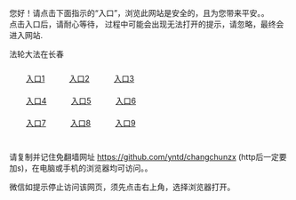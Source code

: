 您好！请点击下面指示的“入口”，浏览此网站是安全的，且为您带来平安。。 <br/>
点击入口后，请耐心等待， 过程中可能会出现无法打开的提示，请忽略，最终会进入网站. </br>

法轮大法在长春<br/>
<div style="padding:10px"><a style="margin:20px" target="_blank" href="https://d2fz2mg4u2tma3.cloudfront.net/2Qpsp?uqcgdqee" id="ccLink1" rel="nofollow">入口1</a> <a target="_blank" style="margin:20px" href="https://d3j0frtpml5th1.cloudfront.net/2Qpsp?smnlv" id="ccLink2" rel="nofollow">入口2</a> <a style="margin:20px" target="_blank" href="https://dafol83t7tg1r.cloudfront.net/2Qpsp?mqdezryl" id="ccLink3" rel="nofollow">入口3</a></div>

<div style="padding:10px" ><a style="margin:20px" target="_blank" href="https://d2fz2mg4u2tma3.cloudfront.net/2Qpsp?uqcgdqee" id="ccLink4" rel="nofollow">入口4</a> <a style="margin:20px" href="https://d3j0frtpml5th1.cloudfront.net/2Qpsp?smnlv" target="_blank" id="ccLink5" rel="nofollow">入口5</a> <a style="margin:20px" href="https://dafol83t7tg1r.cloudfront.net/2Qpsp?mqdezryl" target="_blank" id="ccLink6" rel="nofollow">入口6</a></div>

<div style="padding:10px"><a style="margin:20px" target="_blank" href="https://d2fz2mg4u2tma3.cloudfront.net/2Qpsp?uqcgdqee" id="ccLink7" rel="nofollow">入口7</a> <a style="margin:20px" href="https://d3j0frtpml5th1.cloudfront.net/2Qpsp?smnlv" target="_blank" id="ccLink8" rel="nofollow">入口8</a> <a style="margin:20px" target="_blank" href="https://dafol83t7tg1r.cloudfront.net/2Qpsp?mqdezryl" id="ccLink9" rel="nofollow">入口9</a></div>

<br/>



请复制并记住免翻墙网址 https://github.com/yntd/changchunzx (http后一定要加s)，在电脑或手机的浏览器均可访问。。<br/>

微信如提示停止访问该网页，须先点击右上角，选择浏览器打开。

